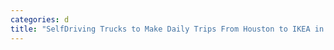 ```yaml
---
categories: d
title: "SelfDriving Trucks to Make Daily Trips From Houston to IKEA in Frisco"
---
```

